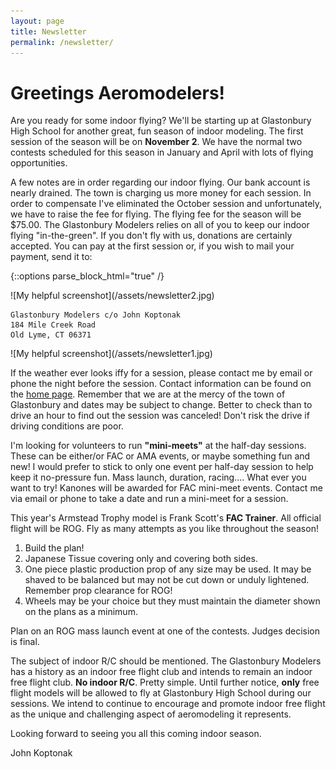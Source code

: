 ```yaml
---
layout: page
title: Newsletter
permalink: /newsletter/
---
```



Greetings Aeromodelers!
=======================

Are you ready for some indoor flying? We'll be starting up at Glastonbury High School for another
great, fun season of indoor modeling. The first session of the season  will be on **November 2**.
We have the normal two contests scheduled for this season in January and April with lots of
flying opportunities.

A few notes are in order regarding our indoor flying. Our bank account is nearly drained.
The town is charging us more money for each session. In order to compensate I've
eliminated the October session and unfortunately, we have to raise the fee for
flying. The flying fee for the season will be $75.00. The Glastonbury Modelers
relies on all of you to keep our indoor flying "in-the-green". If you don't
fly with us, donations are certainly accepted. You can pay at the first session
or, if you wish to mail your payment, send it to:

{::options parse_block_html="true" /}

<div id="pleft">
![My helpful screenshot](/assets/newsletter2.jpg)
</div>

<div id="pleft">

    Glastonbury Modelers c/o John Koptonak
    184 Mile Creek Road
    Old Lyme, CT 06371

</div>

<div id="pleft">
![My helpful screenshot](/assets/newsletter1.jpg)
</div>
 
<div class="clear">
</div>

If the weather ever looks iffy for a session, please contact me by email or
phone the night before the session. Contact information can be found on
the [home page](/). Remember that we are at the mercy of
the town of Glastonbury and dates may be subject to change. Better to check
than to drive an hour to find out the session was canceled! Don't risk the
drive if driving conditions are poor.


I'm looking for volunteers to run **"mini-meets"** at the half-day sessions.
These can be either/or FAC or AMA events, or maybe something fun and
new! I would prefer to stick to only one event per half-day session to
help keep it no-pressure fun. Mass launch, duration, racing.... What ever
you want to try! Kanones will be awarded for FAC mini-meet events. Contact
me via email or phone to take a date and run a mini-meet for a session.


This year's Armstead Trophy model is Frank Scott's **FAC Trainer**. All
official flight will be ROG. Fly as many attempts as you like
throughout the season!

1. Build the plan!
2. Japanese Tissue covering only and covering both sides.
3. One piece plastic production prop of any size may be used. It may be shaved to be balanced but may not be cut down or unduly lightened. Remember prop clearance for ROG!
4. Wheels may be your choice but they must maintain the diameter shown on the plans as a minimum.

Plan on an ROG mass launch event at one of the contests. Judges decision is final.

The subject of indoor R/C should be mentioned. The Glastonbury Modelers
has a history as an indoor free flight club and intends to remain an
indoor free flight club. **No indoor R/C**. Pretty simple. Until further
notice, **only** free flight models will be allowed to fly at Glastonbury
High School during our sessions. We intend to continue to encourage
and promote indoor free flight as the unique and challenging aspect
of aeromodeling it represents.

Looking forward to seeing you all this coming indoor season.

John Koptonak
